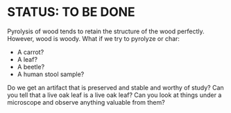 # STATUS: TO BE DONE

Pyrolysis of wood tends to retain the structure of the wood perfectly.  However, wood is woody.  What if we try 
to pyrolyze or char:
* A carrot?
* A leaf?
* A beetle?
* A human stool sample?

Do we get an artifact that is preserved and stable and worthy of study?  Can you tell that a live oak leaf is a live oak leaf?
Can you look at things under a microscope and observe anything valuable from them?
